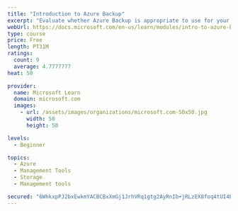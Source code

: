```yaml
---
title: "Introduction to Azure Backup"
excerpt: "Evaluate whether Azure Backup is appropriate to use for your backup needs and describe how the features of Azure Backup work to provide backup solutions for your needs."
webUrl: https://docs.microsoft.com/en-us/learn/modules/intro-to-azure-backup/
type: course
price: Free
length: PT31M
ratings:
  count: 9
  average: 4.7777777
heat: 50

provider:
  name: Microsoft Learn
  domain: microsoft.com
  images:
    - url: /assets/images/organizations/microsoft.com-50x50.jpg
      width: 50
      height: 50

levels:
  - Beginner

topics:
  - Azure
  - Management Tools
  - Storage
  - Management tools

secured: "6WhkxpPJ2bxEwkmYACBCBxXmGj1JrhVRq1gtg2AyRnIb+jRLzEX8foq4tUI4B8MK09G9rAqEa1j+QXl/+f0PzVqq2PVPs+JrZ+dJ2pIH+4JnyiCOEWEF1FgnZLayqVOqUYfRjN3+FjFIsmPVPEdqx8fCNMKN/Dsf+KlAoFfi9T1XCqIIAd2vyGq6vhvknTJ9t+1RpZBDXmLjExj/pw6hkH+GgrYiOBe+oJUVKUBNSI8EDC3rkomk6wl0Njw7ndsbBmFVhM8XSagXeCFkD/wxrSwRddxY+ZRPgXE02yyJbnnptEKHmjiqdx32LbIMHG91Fd0vJAyNKbdgOatVWb4OrLEPuG1rK+KV4JOV9IHhctqGFexCdflp9Np5nqHU5rK7LXaHYC+XO8YvlX5qSDEdfNuSifBNZp/fRv39tD6p+RM=;KH/I+bciLtv4XjJp4B/e7Q=="
---
```


